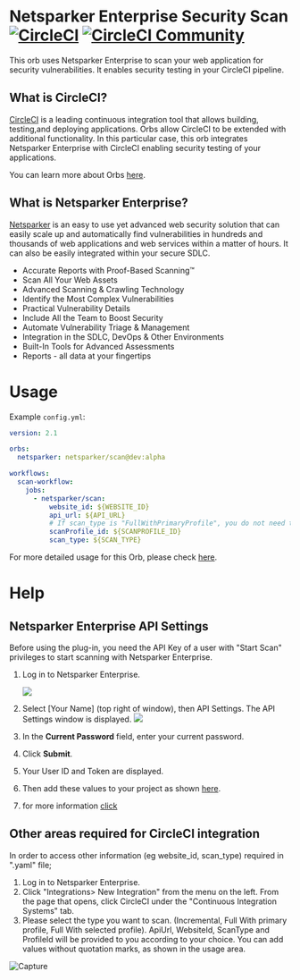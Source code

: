 # Netsparker Enterprise Security Scan [![CircleCI](https://circleci.com/gh/ahmetsonmez/netsparker-orb/tree/Alpha.svg?style=svg)](https://circleci.com/gh/ahmetsonmez/netsparker-orb/tree/Alpha) [![CircleCI Community](https://img.shields.io/badge/community-CircleCI%20Discuss-343434.svg)](https://discuss.circleci.com/c/ecosystem/orbs)


This orb uses Netsparker Enterprise to scan your web application for security vulnerabilities. It enables security testing in your CircleCI pipeline.

## What is CircleCI?

[CircleCI](https://circleci.com) is a leading continuous integration tool that allows building, testing,and deploying applications.
Orbs allow CircleCI to be extended with additional functionality. 
In this particular case, this orb integrates Netsparker Enterprise with CircleCI enabling security testing of your applications.

You can learn more about Orbs [here](https://circleci.com/docs/2.0/using-orbs/).

## What is Netsparker Enterprise?

[Netsparker](https://www.netsparker.com/) is an easy to use yet advanced web security solution that can easily scale up and automatically find vulnerabilities in hundreds and thousands of web applications and web services within a matter of hours. It can also be easily integrated within your secure SDLC.

 * Accurate Reports with Proof-Based Scanning™
 * Scan All Your Web Assets
 * Advanced Scanning & Crawling Technology
 * Identify the Most Complex Vulnerabilities
 * Practical Vulnerability Details
 * Include All the Team to Boost Security
 * Automate Vulnerability Triage & Management
 * Integration in the SDLC, DevOps & Other Environments
 * Built-In Tools for Advanced Assessments
 * Reports - all data at your fingertips
 
# Usage

Example `config.yml`:

```yaml
version: 2.1

orbs:
  netsparker: netsparker/scan@dev:alpha

workflows:
  scan-workflow:
    jobs:
      - netsparker/scan:
          website_id: ${WEBSITE_ID}
          api_url: ${API_URL}
          # If scan_type is "FullWithPrimaryProfile", you do not need to fill in scanProfile_id.
          scanProfile_id: ${SCANPROFILE_ID}
          scan_type: ${SCAN_TYPE}
```

For more detailed usage for this Orb, please check [here](https://circleci.com/orbs/registry/orb/netsparker/scan).

# Help

## Netsparker Enterprise API Settings

Before using the plug-in, you need the API Key of a user with "Start Scan" privileges to start scanning with Netsparker Enterprise. 

1. Log in to Netsparker Enterprise. 

      <img src="https://dpsvdv74uwwos.cloudfront.net/statics/img/drive/e0n1pakkc5lwnnc-thyfnrrt2kg6jsb-xhm.png">  
      
2. Select [Your Name] (top right of window), then API Settings. The API Settings window is displayed.
      <img src="https://dpsvdv74uwwos.cloudfront.net/statics/img/drive/dqgyyhekmetqssamsjgjfmhaenflkh0jv1h.png">
  
3. In the **Current Password** field, enter your current password.

4. Click **Submit**.

5. Your User ID and Token are displayed.

6. Then add these values to your project as shown [here](https://circleci.com/blog/new-on-circleci-import-project-environment-variables/).

7. for more information [click](https://www.netsparker.com/support/api-settings/)

## Other areas required for CircleCI integration

In order to access other information (eg website_id, scan_type) required in ".yaml" file;
1. Log in to Netsparker Enterprise.
1. Click "Integrations> New Integration" from the menu on the left. From the page that opens, click CircleCI under the "Continuous Integration Systems" tab.
1. Please select the type you want to scan. (Incremental, Full With primary profile, Full With selected profile). ApiUrl, WebsiteId, ScanType and ProfileId will be provided to you according to your choice. You can add values without quotation marks, as shown in the usage area.

![Capture](https://user-images.githubusercontent.com/20044226/66570856-16f06680-eb77-11e9-9f79-0655db6a13a0.PNG)
